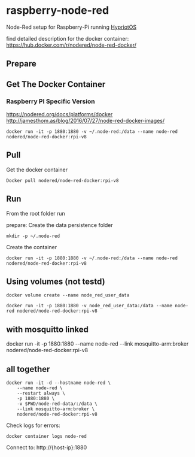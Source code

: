 # raspberry-node-red

Node-Red setup for Raspberry-Pi running [HypriotOS](https://blog.hypriot.com/post/releasing-HypriotOS-1-0/)

find detailed description for the docker container: https://hub.docker.com/r/nodered/node-red-docker/

## Prepare

## Get The Docker Container

### Raspberry PI Specific Version

https://nodered.org/docs/platforms/docker
http://jamesthom.as/blog/2016/07/27/node-red-docker-images/

```
docker run -it -p 1880:1880 -v ~/.node-red:/data --name node-red nodered/node-red-docker:rpi-v8
```

## Pull

Get the docker container

```
Docker pull nodered/node-red-docker:rpi-v8
```





## Run
From the root folder run

prepare:
Create the data persistence folder
```
mkdir -p ~/.node-red
```

Create the container
```
docker run -it -p 1880:1880 -v ~/.node-red:/data --name node-red nodered/node-red-docker:rpi-v8
```

## Using volumes (not testd)

```
docker volume create --name node_red_user_data
```

```
docker run -it -p 1880:1880 -v node_red_user_data:/data --name node-red nodered/node-red-docker:rpi-v8
```

## with mosquitto linked
docker run -it -p 1880:1880 --name node-red --link mosquitto-arm:broker nodered/node-red-docker:rpi-v8

## all together

```
docker run -it -d --hostname node-red \
    --name node-red \
    --restart always \
    -p 1880:1880 \
    -v $PWD/node-red-data/:/data \
    --link mosquitto-arm:broker \
    nodered/node-red-docker:rpi-v8
```

Check logs for errors:

```
docker container logs node-red
```

Connect to:
http://{host-ip}:1880
